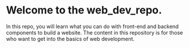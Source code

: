 # Welcome to the web_dev_repo.

In this repo, you will learn what you can do with front-end and backend components to build a website.
 The content in this repository is for those who want to get into the basics of web development.
